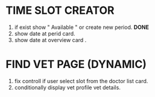 # TIME SLOT CREATOR

1. if exist show " Available " or create new period. **DONE**
2. show date at perid card.
3. show date at overview card .

# FIND VET PAGE (DYNAMIC)

1. fix controll if user select slot from the doctor list card.
2. conditionally display vet profile vet details.
